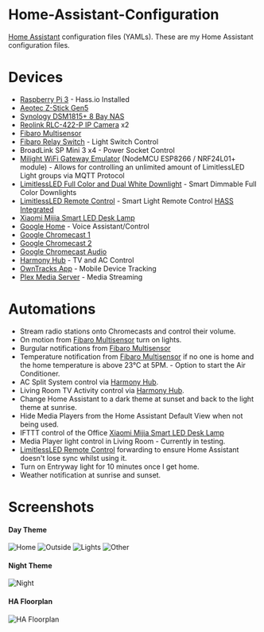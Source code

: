 # Home-Assistant-Configuration
[Home Assistant](https://home-assistant.io/) configuration files (YAMLs). These are my Home Assistant configuration files.

# Devices
* [Raspberry Pi 3](http://amzn.to/2nMYhkX) - Hass.io Installed
* [Aeotec Z-Stick Gen5](http://aeotec.com/z-wave-usb-stick)
* [Synology DSM1815+ 8 Bay NAS](http://amzn.to/2ooPHdn)
* [Reolink RLC-422-P IP Camera](http://amzn.to/2n0rHgs) x2
* [Fibaro Multisensor](https://www.fibaro.com/en/products/motion-sensor)
* [Fibaro Relay Switch](https://www.fibaro.com/en/products/switches-2) - Light Switch Control
* BroadLink SP Mini 3 x4 - Power Socket Control
* [Milight WiFi Gateway Emulator](https://github.com/sidoh/esp8266_milight_hub) (NodeMCU ESP8266 / NRF24L01+ module) - Allows for controlling an unlimited amount of LimitlessLED Light groups via MQTT Protocol
* [LimitlessLED Full Color and Dual White Downlight](http://www.limitlessled.com/shop/mr16-rgbw-ww-cw-color-and-white-led) - Smart Dimmable Full Color Downlights
* [LimitlessLED Remote Control](http://www.limitlessled.com/shop/remote-control-for-rgb-ww-cw-color-led-lightbulbs) - Smart Light Remote Control [HASS Integrated](https://github.com/sidoh/esp8266_milight_hub/wiki/Using-Milight-Remote-with-HomeAssistant)
* [Xiaomi Mijia Smart LED Desk Lamp](http://www.gearbest.com/table-lamps/pp_363779.html)
* [Google Home](https://madeby.google.com/home) - Voice Assistant/Control
* [Google Chromecast 1](https://www.google.com.au/chromecast/tv/chromecast)
* [Google Chromecast 2](https://www.google.com.au/chromecast/tv/chromecast)
* [Google Chromecast Audio](https://www.google.com.au/intl/en_au/chromecast/audio)
* [Harmony Hub](http://amzn.to/2n0jhG3) - TV and AC Control
* [OwnTracks App](http://owntracks.org) - Mobile Device Tracking
* [Plex Media Server](https://plex.tv) - Media Streaming

# Automations
* Stream radio stations onto Chromecasts and control their volume.
* On motion from [Fibaro Multisensor](https://www.fibaro.com/en/products/motion-sensor) turn on lights.
* Burgular notifications from [Fibaro Multisensor](https://www.fibaro.com/en/products/motion-sensor)
* Temperature notification from [Fibaro Multisensor](https://www.fibaro.com/en/products/motion-sensor) if no one is home and the home temperature is above 23°C at 5PM. - Option to start the Air Conditioner.
* AC Split System control via [Harmony Hub](http://amzn.to/2n0jhG3).
* Living Room TV Activity control via [Harmony Hub](http://amzn.to/2n0jhG3).
* Change Home Assistant to a dark theme at sunset and back to the light theme at sunrise.
* Hide Media Players from the Home Assistant Default View when not being used.
* IFTTT control of the Office [Xiaomi Mijia Smart LED Desk Lamp](http://www.gearbest.com/table-lamps/pp_363779.html)
* Media Player light control in Living Room - Currently in testing.
* [LimitlessLED Remote Control](http://www.limitlessled.com/shop/remote-control-for-rgb-ww-cw-color-led-lightbulbs) forwarding to ensure Home Assistant doesn't lose sync whilst using it.
* Turn on Entryway light for 10 minutes once I get home.
* Weather notification at sunrise and sunset.

# Screenshots
#### Day Theme
![Home](https://raw.githubusercontent.com/stanvx/Home-Assistant-Configuration/master/screenshots/HA1.PNG)
![Outside](https://raw.githubusercontent.com/stanvx/Home-Assistant-Configuration/master/screenshots/HA2.PNG)
![Lights](https://raw.githubusercontent.com/stanvx/Home-Assistant-Configuration/master/screenshots/HA3.PNG)
![Other](https://raw.githubusercontent.com/stanvx/Home-Assistant-Configuration/master/screenshots/HA4.PNG)
#### Night Theme
![Night](https://raw.githubusercontent.com/stanvx/Home-Assistant-Configuration/master/screenshots/HANIGHT.PNG)
#### HA Floorplan
![HA Floorplan](https://raw.githubusercontent.com/stanvx/Home-Assistant-Configuration/master/screenshots/HAFLOORPLAN.PNG)
